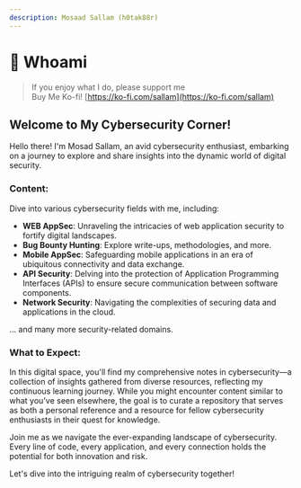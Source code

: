 ```yaml
---
description: Mosaad Sallam (h0tak88r)
---
```


# 🧑 Whoami

> If you enjoy what I do, please support me\
> &#x20;Buy Me Ko-fi! [https://ko-fi.com/sallam](https://ko-fi.com/sallam)

## Welcome to My Cybersecurity Corner!

Hello there! I'm Mosad Sallam, an avid cybersecurity enthusiast, embarking on a journey to explore and share insights into the dynamic world of digital security.

### Content:

Dive into various cybersecurity fields with me, including:

* **WEB AppSec**: Unraveling the intricacies of web application security to fortify digital landscapes.
* **Bug Bounty Hunting**: Explore write-ups, methodologies, and more.
* **Mobile AppSec**: Safeguarding mobile applications in an era of ubiquitous connectivity and data exchange.
* **API Security**: Delving into the protection of Application Programming Interfaces (APIs) to ensure secure communication between software components.
* **Network Security**: Navigating the complexities of securing data and applications in the cloud.

... and many more security-related domains.

### What to Expect:

In this digital space, you'll find my comprehensive notes in cybersecurity—a collection of insights gathered from diverse resources, reflecting my continuous learning journey. While you might encounter content similar to what you've seen elsewhere, the goal is to curate a repository that serves as both a personal reference and a resource for fellow cybersecurity enthusiasts in their quest for knowledge.

Join me as we navigate the ever-expanding landscape of cybersecurity. Every line of code, every application, and every connection holds the potential for both innovation and risk.

Let's dive into the intriguing realm of cybersecurity together!

